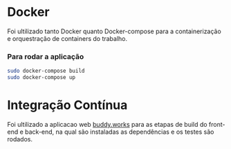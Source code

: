 # Docker

Foi ultilizado tanto Docker quanto Docker-compose para a containerização e orquestração de containers do trabalho.

### Para rodar a aplicação

```bash
sudo docker-compose build
sudo docker-compose up
```

# Integração Contínua

Foi ultilizado a aplicacao web [buddy.works](https://app.buddy.works/) para as etapas de build do front-end e 
back-end, na qual são instaladas as dependências e os testes são rodados. 
